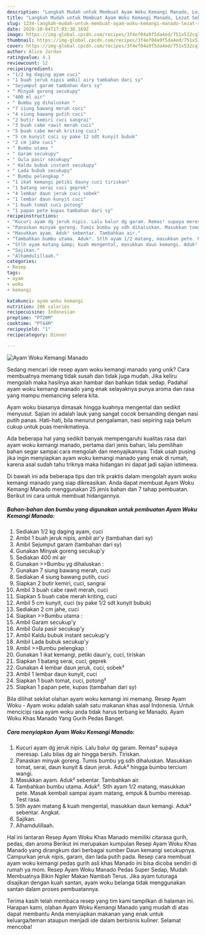 ```yaml
---
description: "Langkah Mudah untuk Membuat Ayam Woku Kemangi Manado, Lezat Sekali"
title: "Langkah Mudah untuk Membuat Ayam Woku Kemangi Manado, Lezat Sekali"
slug: 1234-langkah-mudah-untuk-membuat-ayam-woku-kemangi-manado-lezat-sekali
date: 2020-10-04T17:03:30.169Z
image: https://img-global.cpcdn.com/recipes/3f4ef04a9f5da4ed/751x532cq70/ayam-woku-kemangi-manado-foto-resep-utama.jpg
thumbnail: https://img-global.cpcdn.com/recipes/3f4ef04a9f5da4ed/751x532cq70/ayam-woku-kemangi-manado-foto-resep-utama.jpg
cover: https://img-global.cpcdn.com/recipes/3f4ef04a9f5da4ed/751x532cq70/ayam-woku-kemangi-manado-foto-resep-utama.jpg
author: Alice Jordan
ratingvalue: 4.1
reviewcount: 12
recipeingredient:
- "1/2 kg daging ayam cuci"
- "1 buah jeruk nipis ambil airy tambahan dari sy"
- "Sejumput garam tambahan dari sy"
- " Minyak goreng secukupy"
- "400 ml air"
- " Bumbu yg dihaluskan "
- "7 siung bawang merah cuci"
- "4 siung bawang putih cuci"
- "2 butir kemiri cuci sangrai"
- "3 buah cabe rawit merah cuci"
- "5 buah cabe merah kriting cuci"
- "5 cm kunyit cuci sy pake 12 sdt kunyit bubuk"
- "2 cm jahe cuci"
- " Bumbu utama "
- " Garam secukupy"
- " Gula pasir secukupy"
- " Kaldu bubuk instant secukupy"
- " Lada bubuk secukupy"
- " Bumbu pelengkap "
- "1 ikat kemangi petiki dauny cuci tiriskan"
- "1 batang serai cuci geprek"
- "4 lembar daun jeruk cuci sobek"
- "1 lembar daun kunyit cuci"
- "1 buah tomat cuci potong"
- "1 papan pete kupas tambahan dari sy"
recipeinstructions:
- "Kucuri ayam dg jeruk nipis. Lalu balur dg garam. Remas² supaya meresap. Lalu bilas dg air hingga bersih. Tiriskan."
- "Panaskan minyak goreng. Tumis bumbu yg sdh dihaluskan. Masukkan tomat, serai, daun kunyit &amp; daun jeruk. Aduk² hingga bumbu tercium wangi."
- "Masukkan ayam. Aduk² sebentar. Tambahkan air."
- "Tambahkan bumbu utama. Aduk². Stlh ayam 1/2 matang, masukkan pete. Masak kembali sampai ayam matang, empuk &amp; bumbu meresap. Test rasa."
- "Stlh ayam matang &amp; kuah mengental, masukkan daun kemangi. Aduk² sebentar. Angkat."
- "Sajikan."
- "Alhamdulillaah."
categories:
- Resep
tags:
- ayam
- woku
- kemangi

katakunci: ayam woku kemangi 
nutrition: 206 calories
recipecuisine: Indonesian
preptime: "PT20M"
cooktime: "PT44M"
recipeyield: "1"
recipecategory: Dinner

---
```



![Ayam Woku Kemangi Manado](https://img-global.cpcdn.com/recipes/3f4ef04a9f5da4ed/751x532cq70/ayam-woku-kemangi-manado-foto-resep-utama.jpg)

Sedang mencari ide resep ayam woku kemangi manado yang unik? Cara membuatnya memang tidak susah dan tidak juga mudah. Jika keliru mengolah maka hasilnya akan hambar dan bahkan tidak sedap. Padahal ayam woku kemangi manado yang enak selayaknya punya aroma dan rasa yang mampu memancing selera kita.

Ayam woku biasanya dimasak hingga kuahnya mengental dan sedikit menyusut. Sajian ini adalah lauk yang sangat cocok bersanding dengan nasi putih panas. Hati-hati, bila menurut pengalaman, nasi sepiring saja belum cukup untuk puas menikmatinya.

Ada beberapa hal yang sedikit banyak mempengaruhi kualitas rasa dari ayam woku kemangi manado, pertama dari jenis bahan, lalu pemilihan bahan segar sampai cara mengolah dan menyajikannya. Tidak usah pusing jika ingin menyiapkan ayam woku kemangi manado yang enak di rumah, karena asal sudah tahu triknya maka hidangan ini dapat jadi sajian istimewa.


Di bawah ini ada beberapa tips dan trik praktis dalam mengolah ayam woku kemangi manado yang siap dikreasikan. Anda dapat membuat Ayam Woku Kemangi Manado menggunakan 25 jenis bahan dan 7 tahap pembuatan. Berikut ini cara untuk membuat hidangannya.

<!--inarticleads1-->

##### Bahan-bahan dan bumbu yang digunakan untuk pembuatan Ayam Woku Kemangi Manado:

1. Sediakan 1/2 kg daging ayam, cuci
1. Ambil 1 buah jeruk nipis, ambil air&#39;y (tambahan dari sy)
1. Ambil Sejumput garam (tambahan dari sy)
1. Gunakan  Minyak goreng secukup&#39;y
1. Sediakan 400 ml air
1. Gunakan  &gt;&gt;Bumbu yg dihaluskan :
1. Gunakan 7 siung bawang merah, cuci
1. Sediakan 4 siung bawang putih, cuci
1. Siapkan 2 butir kemiri, cuci, sangrai
1. Ambil 3 buah cabe rawit merah, cuci
1. Siapkan 5 buah cabe merah kriting, cuci
1. Ambil 5 cm kunyit, cuci (sy pake 1/2 sdt kunyit bubuk)
1. Sediakan 2 cm jahe, cuci
1. Siapkan  &gt;&gt;Bumbu utama :
1. Ambil  Garam secukup&#39;y
1. Ambil  Gula pasir secukup&#39;y
1. Ambil  Kaldu bubuk instant secukup&#39;y
1. Ambil  Lada bubuk secukup&#39;y
1. Ambil  &gt;&gt;Bumbu pelengkap :
1. Gunakan 1 ikat kemangi, petiki daun&#39;y, cuci, tiriskan
1. Siapkan 1 batang serai, cuci, geprek
1. Gunakan 4 lembar daun jeruk, cuci, sobek²
1. Ambil 1 lembar daun kunyit, cuci
1. Siapkan 1 buah tomat, cuci, potong²
1. Siapkan 1 papan pete, kupas (tambahan dari sy)


Bila dilihat sekilat olahan ayam woku kemangi ini memang. Resep Ayam Woku - Ayam woku adalah salah satu makanan khas asal Indonesia. Untuk mencicipi rasa ayam woku anda tidak harus terbang ke Manado. Ayam Woku Khas Manado Yang Gurih Pedas Banget. 

<!--inarticleads2-->

##### Cara menyiapkan Ayam Woku Kemangi Manado:

1. Kucuri ayam dg jeruk nipis. Lalu balur dg garam. Remas² supaya meresap. Lalu bilas dg air hingga bersih. Tiriskan.
1. Panaskan minyak goreng. Tumis bumbu yg sdh dihaluskan. Masukkan tomat, serai, daun kunyit &amp; daun jeruk. Aduk² hingga bumbu tercium wangi.
1. Masukkan ayam. Aduk² sebentar. Tambahkan air.
1. Tambahkan bumbu utama. Aduk². Stlh ayam 1/2 matang, masukkan pete. Masak kembali sampai ayam matang, empuk &amp; bumbu meresap. Test rasa.
1. Stlh ayam matang &amp; kuah mengental, masukkan daun kemangi. Aduk² sebentar. Angkat.
1. Sajikan.
1. Alhamdulillaah.


Hal ini lantaran Resep Ayam Woku Khas Manado memiliki citarasa gurih, pedas, dan aroma Berikut ini merupakan kumpulan Resep Ayam Woku Khas Manado yang dirangkum dari berbagai sumber Daun kemangi secukupnya. Campurkan jeruk nipis, garam, dan lada putih pada. Resep cara membuat ayam woku kemangi pedas gurih asli khas Manado ini bisa dicoba sendiri di rumah ya mom. Resep Ayam Woku Manado Pedas Super Sedap, Mudah Membuatnya Bikin Ngiler Makan Nambah Terus. Jika ayam tuturaga disajikan dengan kuah santan, ayam woku belanga tidak menggunakan santan dalam proses pembuatannya. 

Terima kasih telah membaca resep yang tim kami tampilkan di halaman ini. Harapan kami, olahan Ayam Woku Kemangi Manado yang mudah di atas dapat membantu Anda menyiapkan makanan yang enak untuk keluarga/teman ataupun menjadi ide dalam berbisnis kuliner. Selamat mencoba!

